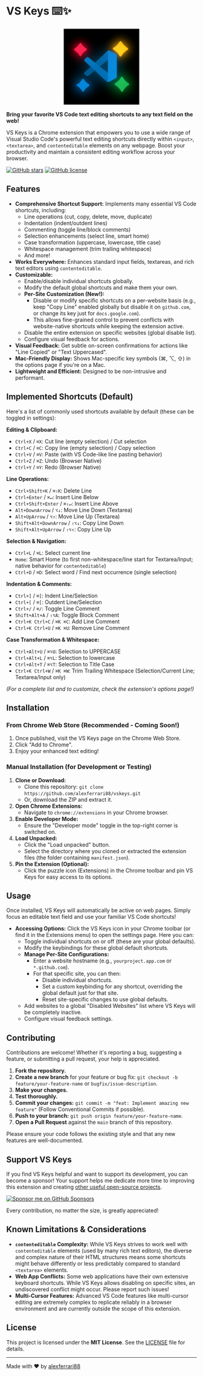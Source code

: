 # VS Keys ⌨️✨

<p align="center">
  <img src="icons/logo_2.png" alt="VS Keys Logo" width="200" />
</p>

**Bring your favorite VS Code text editing shortcuts to any text field on the web!**

VS Keys is a Chrome extension that empowers you to use a wide range of Visual Studio Code's powerful text editing shortcuts directly within `<input>`, `<textarea>`, and `contenteditable` elements on any webpage. Boost your productivity and maintain a consistent editing workflow across your browser.

[![GitHub stars](https://img.shields.io/github/stars/alexferrari88/vskeys?style=social)](https://github.com/alexferrari88/vskeys)
[![GitHub license](https://img.shields.io/github/license/alexferrari88/vskeys)](https://github.com/alexferrari88/vskeys/blob/main/LICENSE)
<!-- Add this line once you publish to the Chrome Web Store -->
<!-- [![Chrome Web Store](https://img.shields.io/chrome-web-store/v/YOUR_EXTENSION_ID_HERE?label=Chrome%20Web%20Store)](https://chrome.google.com/webstore/detail/YOUR_EXTENSION_ID_HERE) -->

## Features

*   **Comprehensive Shortcut Support:** Implements many essential VS Code shortcuts, including:
    *   Line operations (cut, copy, delete, move, duplicate)
    *   Indentation (indent/outdent lines)
    *   Commenting (toggle line/block comments)
    *   Selection enhancements (select line, smart home)
    *   Case transformation (uppercase, lowercase, title case)
    *   Whitespace management (trim trailing whitespace)
    *   And more!
*   **Works Everywhere:** Enhances standard input fields, textareas, and rich text editors using `contenteditable`.
*   **Customizable:**
    *   Enable/disable individual shortcuts globally.
    *   Modify the default global shortcuts and make them your own.
    *   **Per-Site Customization (New!):**
        *   Disable or modify specific shortcuts on a per-website basis (e.g., keep "Copy Line" enabled globally but disable it on `github.com`, or change its key just for `docs.google.com`).
        *   This allows fine-grained control to prevent conflicts with website-native shortcuts while keeping the extension active.
    *   Disable the entire extension on specific websites (global disable list).
    *   Configure visual feedback for actions.
*   **Visual Feedback:** Get subtle on-screen confirmations for actions like "Line Copied" or "Text Uppercased".
*   **Mac-Friendly Display:** Shows Mac-specific key symbols (⌘, ⌥, ⇧) in the options page if you're on a Mac.
*   **Lightweight and Efficient:** Designed to be non-intrusive and performant.

## Implemented Shortcuts (Default)

Here's a list of commonly used shortcuts available by default (these can be toggled in settings):

**Editing & Clipboard:**
*   `Ctrl+X` / `⌘X`: Cut line (empty selection) / Cut selection
*   `Ctrl+C` / `⌘C`: Copy line (empty selection) / Copy selection
*   `Ctrl+V` / `⌘V`: Paste (with VS Code-like line pasting behavior)
*   `Ctrl+Z` / `⌘Z`: Undo (Browser Native)
*   `Ctrl+Y` / `⌘Y`: Redo (Browser Native)

**Line Operations:**
*   `Ctrl+Shift+K` / `⌘⇧K`: Delete Line
*   `Ctrl+Enter` / `⌘↵`: Insert Line Below
*   `Ctrl+Shift+Enter` / `⌘⇧↵`: Insert Line Above
*   `Alt+DownArrow` / `⌥↓`: Move Line Down (Textarea)
*   `Alt+UpArrow` / `⌥↑`: Move Line Up (Textarea)
*   `Shift+Alt+DownArrow` / `⇧⌥↓`: Copy Line Down
*   `Shift+Alt+UpArrow` / `⇧⌥↑`: Copy Line Up

**Selection & Navigation:**
*   `Ctrl+L` / `⌘L`: Select current line
*   `Home`: Smart Home (to first non-whitespace/line start for Textarea/Input; native behavior for `contenteditable`)
*   `Ctrl+D` / `⌘D`: Select word / Find next occurrence (single selection)

**Indentation & Comments:**
*   `Ctrl+]` / `⌘]`: Indent Line/Selection
*   `Ctrl+[` / `⌘[`: Outdent Line/Selection
*   `Ctrl+/` / `⌘/`: Toggle Line Comment
*   `Shift+Alt+A` / `⇧⌥A`: Toggle Block Comment
*   `Ctrl+K Ctrl+C` / `⌘K ⌘C`: Add Line Comment
*   `Ctrl+K Ctrl+U` / `⌘K ⌘U`: Remove Line Comment

**Case Transformation & Whitespace:**
*   `Ctrl+Alt+U` / `⌘⌥U`: Selection to UPPERCASE
*   `Ctrl+Alt+L` / `⌘⌥L`: Selection to lowercase
*   `Ctrl+Alt+T` / `⌘⌥T`: Selection to Title Case
*   `Ctrl+K Ctrl+W` / `⌘K ⌘W`: Trim Trailing Whitespace (Selection/Current Line; Textarea/Input only)

*(For a complete list and to customize, check the extension's options page!)*

## Installation

### From Chrome Web Store (Recommended - Coming Soon!)

1.  Once published, visit the VS Keys page on the Chrome Web Store.
2.  Click "Add to Chrome".
3.  Enjoy your enhanced text editing!

### Manual Installation (for Development or Testing)

1.  **Clone or Download:**
    *   Clone this repository: `git clone https://github.com/alexferrari88/vskeys.git`
    *   Or, download the ZIP and extract it.
2.  **Open Chrome Extensions:**
    *   Navigate to `chrome://extensions` in your Chrome browser.
3.  **Enable Developer Mode:**
    *   Ensure the "Developer mode" toggle in the top-right corner is switched on.
4.  **Load Unpacked:**
    *   Click the "Load unpacked" button.
    *   Select the directory where you cloned or extracted the extension files (the folder containing `manifest.json`).
5.  **Pin the Extension (Optional):**
    *   Click the puzzle icon (Extensions) in the Chrome toolbar and pin VS Keys for easy access to its options.

## Usage

Once installed, VS Keys will automatically be active on web pages. Simply focus an editable text field and use your familiar VS Code shortcuts!

*   **Accessing Options:** Click the VS Keys icon in your Chrome toolbar (or find it in the Extensions menu) to open the settings page. Here you can:
    *   Toggle individual shortcuts on or off (these are your global defaults).
    *   Modify the keybindings for these global default shortcuts.
    *   **Manage Per-Site Configurations:**
        *   Enter a website hostname (e.g., `yourproject.app.com` or `*.github.com`).
        *   For that specific site, you can then:
            *   Disable individual shortcuts.
            *   Set a custom keybinding for any shortcut, overriding the global default just for that site.
            *   Reset site-specific changes to use global defaults.
    *   Add websites to a global "Disabled Websites" list where VS Keys will be completely inactive.
    *   Configure visual feedback settings.

## Contributing

Contributions are welcome! Whether it's reporting a bug, suggesting a feature, or submitting a pull request, your help is appreciated.

1.  **Fork the repository.**
2.  **Create a new branch** for your feature or bug fix: `git checkout -b feature/your-feature-name` or `bugfix/issue-description`.
3.  **Make your changes.**
4.  **Test thoroughly.**
5.  **Commit your changes:** `git commit -m "feat: Implement amazing new feature"` (Follow Conventional Commits if possible).
6.  **Push to your branch:** `git push origin feature/your-feature-name`.
7.  **Open a Pull Request** against the `main` branch of this repository.

Please ensure your code follows the existing style and that any new features are well-documented.

## Support VS Keys

If you find VS Keys helpful and want to support its development, you can become a sponsor! Your support helps me dedicate more time to improving this extension and creating [other useful open-source projects](https://github.com/alexferrari88).

[![Sponsor me on GitHub Sponsors](https://img.shields.io/badge/Sponsor%20on%20GitHub-%E2%9D%A4-%23db61a2?style=flat&logo=github)](https://github.com/sponsors/alexferrari88)

Every contribution, no matter the size, is greatly appreciated!

## Known Limitations & Considerations

*   **`contenteditable` Complexity:** While VS Keys strives to work well with `contenteditable` elements (used by many rich text editors), the diverse and complex nature of their HTML structures means some shortcuts might behave differently or less predictably compared to standard `<textarea>` elements.
*   **Web App Conflicts:** Some web applications have their own extensive keyboard shortcuts. While VS Keys allows disabling on specific sites, an undiscovered conflict might occur. Please report such issues!
*   **Multi-Cursor Features:** Advanced VS Code features like multi-cursor editing are extremely complex to replicate reliably in a browser environment and are currently outside the scope of this extension.

## License

This project is licensed under the **MIT License**. See the [LICENSE](LICENSE) file for details.

---

Made with ❤️ by [alexferrari88](https://github.com/alexferrari88)